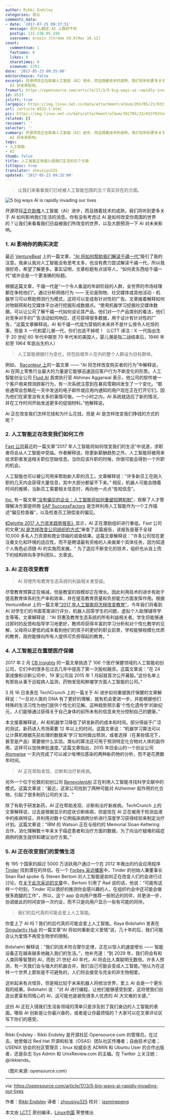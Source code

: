 ```yaml
---
author: Rikki Endsley
categories: 观点
comments_data:
- date: '2017-07-25 09:37:51'
  message: 别什么都往 AI 上靠好不好
  postip: 115.238.95.194
  username: erasin [Chrome 59.0|Mac 10.12]
count:
  commentnum: 1
  favtimes: 0
  likes: 0
  sharetimes: 0
  viewnum: 5791
date: '2017-05-23 09:35:00'
editorchoice: false
excerpt: 开源项目正在助推人工智能（AI）进步，而且随着技术的成熟，我们将听到更多关于 AI 如何影响我们生活的消息。你有没有考虑过 AI 是如何改变你周围的世界的？让我们来看看我们日益被我们所改变的世界，以及大胆预测一下
  AI 对未来影响。
fromurl: https://opensource.com/article/17/3/5-big-ways-ai-rapidly-invading-our-lives
id: 8533
islctt: true
largepic: https://img.linux.net.cn/data/attachment/album/201705/23/033703tnmglbu6l8dm9bl8.png
url: /article-8533-1.html
pic: https://img.linux.net.cn/data/attachment/album/201705/23/033703tnmglbu6l8dm9bl8.png.thumb.jpg
related: []
reviewer: ''
selector: ''
summary: 开源项目正在助推人工智能（AI）进步，而且随着技术的成熟，我们将听到更多关于 AI 如何影响我们生活的消息。你有没有考虑过 AI 是如何改变你周围的世界的？让我们来看看我们日益被我们所改变的世界，以及大胆预测一下
  AI 对未来影响。
tags:
- 人工智能
- AI
thumb: false
title: 人工智能正快速入侵我们生活的五个方面
titlepic: true
translator: zhousiyu325
updated: '2017-05-23 09:35:00'
---
```



> 
> 让我们来看看我们已经被人工智能包围的五个真实存在的方面。
> 
> 
> 


![5 big ways AI is rapidly invading our lives](https://img.linux.net.cn/data/attachment/album/201705/23/033703tnmglbu6l8dm9bl8.png "5 big ways AI is rapidly invading our lives")


开源项目[正在助推](https://www.linux.com/news/open-source-projects-are-transforming-machine-learning-and-ai)人工智能（AI）进步，而且随着技术的成熟，我们将听到更多关于 AI 如何影响我们生活的消息。你有没有考虑过 AI 是如何改变你周围的世界的？让我们来看看我们日益被我们所改变的世界，以及大胆预测一下 AI 对未来影响。


### 1. AI 影响你的购买决定


最近 [VentureBeat](https://twitter.com/venturebeat) 上的一篇文章，[“AI 将如何帮助我们解读千禧一代”](http://venturebeat.com/2017/03/16/how-ai-will-help-us-decipher-millennials/)吸引了我的注意。我承认我对人工智能没有思考太多，也没有费力尝试解读千禧一代，所以我很好奇，希望了解更多。事实证明，文章标题有点误导人，“如何卖东西给千禧一代”或许会是一个更准确的标题。


根据这篇文章，千禧一代是“一个令人垂涎的年龄阶段的人群，全世界的市场经理都在争抢他们”。通过分析网络行为 —— 无论是购物、社交媒体或其他活动 - 机器学习可以帮助预测行为模式，这将可以变成有针对性的广告。文章接着解释如何对物联网和社交媒体平台进行挖掘形成数据点。“使用机器学习挖掘社交媒体数据，可以让公司了解千禧一代如何谈论其产品，他们对一个产品类别的看法，他们对竞争对手的广告活动如何响应，还可获得很多数据，用于设计有针对性的广告，"这篇文章解释说。AI 和千禧一代成为营销的未来并不是什么很令人吃惊的事，但是 X 一代和婴儿潮一代，你们也逃不掉呢！（LCTT 译注：X 一代指出生于 20 世纪 60 年代中期至 70 年代末的美国人，婴儿潮是指二战结束后，1946 年初至 1964 年底出生的人）



> 
> 人工智能根据行为变化，将包括城市人在内的整个人群设为目标群体。
> 
> 
> 


例如， [Raconteur 上](https://twitter.com/raconteur)的一篇文章 —— “AI 将怎样改变购买者的行为”中解释说，AI 在网上零售行业最大的力量是它能够迅速适应客户行为不断变化的形势。人工智能创业公司 [Fluid AI](http://www.fluid.ai/) 首席执行官 Abhinav Aggarwal 表示，他公司的软件被一个客户用来预测顾客行为，有一次系统注意到在暴风雪期间发生了一个变化。“那些通常会忽略在一天中发送的电子邮件或应用内通知的用户现在正在打开它们，因为他们在家里没有太多的事情可做。一个小时之内，AI 系统就适应了新的情况，并在工作时间开始发送更多的促销材料。”他解释说。


AI 正在改变我们怎样花钱和为什么花钱，但是 AI 是怎样改变我们挣钱的方式的呢？


### 2. 人工智能正在改变我们如何工作


[Fast 公司](https://opensource.com/article/17/3/5-big-ways-ai-rapidly-invading-our-lives)最近的一篇文章“2017 年人工智能将如何改变我们的生活”中说道，求职者将会从人工智能中受益。作者解释说，除更新薪酬趋势之外，人工智能将被用来给求职者发送相关职位空缺信息。当你应该升职的时候，你很可能会得到一个升职的机会。


人工智能也可以被公司用来帮助新入职的员工。文章解释说：“许多新员工在刚入职的几天内会获得大量信息，其中大部分都留不下来。” 相反，机器人可能会随着时间的推移，当新员工需要相关信息时，再向他一点点“告知信息”。


[Inc.](https://twitter.com/Inc) 有一篇文章[“没有偏见的企业：人工智能将如何重塑招聘机制”](http://www.inc.com/bill-carmody/businesses-beyond-bias-how-ai-will-reshape-hiring-practices.html)，观察了人才管理解决方案提供商 [SAP SuccessFactors](https://www.successfactors.com/en_us.html) 是怎样利用人工智能作为一个工作描述“偏见检查器”，以及检查员工赔偿金的偏见。


[《Deloitte 2017 人力资本趋势报告》](https://dupress.deloitte.com/dup-us-en/focus/human-capital-trends.html?id=us:2el:3pr:dup3575:awa:cons:022817:hct17)显示，AI 正在激励组织进行重组。Fast 公司的文章[“AI 是怎样改变公司组织的方式”](https://www.fastcompany.com/3068492/how-ai-is-changing-the-way-companies-are-organized)审查了这篇报告，该报告是基于全球 10,000 多名人力资源和商业领袖的调查结果。这篇文章解释说："许多公司现在更注重文化和环境的适应性，而不是聘请最有资格的人来做某个具体任务，因为知道个人角色必须随 AI 的实施而发展。" 为了适应不断变化的技术，组织也从自上而下的结构转向多学科团队，文章说。


### 3. AI 正在改变教育



> 
> AI 将使所有教育生态系统的利益相关者受益。
> 
> 
> 


尽管教育预算正在缩减，但是教室的规模却正在增长。因此利用技术的进步有助于提高教育体系的生产率和效率，并在提高教育质量和负担能力方面发挥作用。根据 VentureBeat 上的一篇文章[“2017 年人工智能将怎样改变教育”](http://venturebeat.com/2017/02/04/how-ai-will-transform-education-in-2017/)，今年我们将看到 AI 对学生们的书面答案进行评分，机器人回答学生的问题，虚拟个人助理辅导学生等等。文章解释说：“AI 将惠及教育生态系统的所有利益相关者。学生将能够通过即时的反馈和指导学习地更好，教师将获得丰富的学习分析和对个性化教学的见解，父母将以更低的成本看到他们的孩子的更好的职业前景，学校能够规模化优质的教育，政府能够向所有人提供可负担得起的教育。"


### 4. 人工智能正在重塑医疗保健


2017 年 2 月 [CB Insights](https://twitter.com/CBinsights) 的一篇文章挑选了 106 个医疗保健领域的人工智能初创公司，它们中的很多在过去几年中提高了第一次股权融资。这篇文章说：“在 24 家成像和诊断公司中，19 家公司自 2015 年 1 月起就首次公开募股。”这份名单上有那些从事于远程病人监测，药物发现和肿瘤学方面人工智能的公司。”


3 月 16 日发表在 TechCrunch 上的一篇关于 AI 进步如何重塑医疗保健的文章解释说：“一旦对人类的 DNA 有了更好的理解，就有机会更进一步，并能根据他们特殊的生活习性为他们提供个性化的见解。这种趋势预示着‘个性化遗传学’的新纪元，人们能够通过获得关于自己身体的前所未有的信息来充分控制自己的健康。”


本文接着解释说，AI 和机器学习降低了研发新药的成本和时间。部分得益于广泛的测试，新药进入市场需要 12 年以上的时间。这篇文章说：“机器学习算法可以让计算机根据先前处理的数据来‘学习’如何做出预测，或者选择（在某些情况下，甚至是产品）需要做什么实验。类似的算法还可用于预测特定化合物对人体的副作用，这样可以加快审批速度。”这篇文章指出，2015 年旧金山的一个创业公司 [Atomwise](http://www.atomwise.com/) 一天内完成了可以减少埃博拉感染的两种新药物的分析，而不是花费数年时间。



> 
> AI 正在帮助发现、诊断和治疗新疾病。
> 
> 
> 


另外一个位于伦敦的初创公司 [BenevolentAI](https://twitter.com/benevolent_ai) 正在利用人工智能寻找科学文献中的模式。这篇文章说：“最近，这家公司找到了两种可能对 Alzheimer 起作用的化合物，引起了很多制药公司的关注。"


除了有助于研发新药，AI 正在帮助发现、诊断和治疗新疾病。TechCrunch 上的文章解释说，过去是根据显示的症状诊断疾病，但是现在 AI 正在被用于检测血液中的疾病特征，并利用对数十亿例临床病例分析进行深度学习获得经验来制定治疗计划。这篇文章说：“IBM 的 Watson 正在与纽约的 Memorial Sloan Kettering 合作，消化理解数十年来关于癌症患者和治疗方面的数据，为了向治疗疑难的癌症病例的医生提供和建议治疗方案。”


### 5. AI 正在改变我们的爱情生活


有 195 个国家的超过 5000 万活跃用户通过一个在 2012 年推出的约会应用程序 [Tinder](https://twitter.com/Tinder) 找到潜在的伴侣。在一个 [Forbes 采访播客](https://www.forbes.com/podcasts/the-forbes-interview/#5e962e5624e1)中，Tinder 的创始人兼董事长 Sean Rad spoke 与 Steven Bertoni 对人工智能是如何正在改变人们约会进行过讨论。在[关于此次采访的文章](https://www.forbes.com/sites/stevenbertoni/2017/02/14/tinders-sean-rad-on-how-technology-and-artificial-intelligence-will-change-dating/#4180fc2e5b99)中，Bertoni 引用了 Rad 说的话，他说：“可能有这样一个时刻，Tinder 可以很好的推测你会感兴趣的人，在组织约会中还可能会做很多跑腿的工作”，所以，这个 app 会向用户推荐一些附近的同伴，并更进一步，协调彼此的时间安排一次约会，而不只是向用户显示一些有可能的同伴。



> 
> 我们的后代真的可能会爱上人工智能。
> 
> 
> 


你爱上了 AI 吗？我们的后代真的可能会爱上人工智能。Raya Bidshahri 发表在 [Singularity Hub](https://twitter.com/singularityhub) 的一篇文章“AI 将如何重新定义爱情”说，几十年的后，我们可能会认为爱情不再受生物学的限制。


Bidshahri 解释说：“我们的技术符合摩尔定律，正在以惊人的速度增长 —— 智能设备正在越来越多地融入我们的生活。”，他补充道：“到 2029 年，我们将会有和人类同等智慧的 AI，而到 21 世纪 40 年代，AI 将会比人类聪明无数倍。许多人预测，有一天我们会与强大的机器合并，我们自己可能会变成人工智能。”他认为在这样一个世界上那些是不可避免的，人们将会接受与完全的非生物相爱。


这听起来有点怪异，但是相比较于未来机器人将统治世界，爱上 AI 会是一个更乐观的结果。Bidshahri 说：“对 AI 进行编程，让他们能够感受到爱，这将使我们创造出更富有同情心的 AI，这可能也是避免很多人忧虑的 AI 大灾难的关键。”


这份 AI 正在入侵我们生活各领域的清单只是涉及到了我们身边的人工智能的表面。哪些 AI 创新是让你最兴奋的，或者是让你最烦恼的？大家可以在文章评论区写下你们的感受。




---


Rikki Endsley - Rikki Endsley 是开源社区 Opensource.com 的管理员。在过去，她曾做过 Red Hat 开源和标准（OSAS）团队社区传播者；自由技术记者；USENIX 协会的社区管理员；linux 权威杂志 ADMIN 和 Ubuntu User 的合作出版者，还是杂志 Sys Admin 和 UnixReview.com 的主编。在 Twitter 上关注她：@rikkiends。


（图片来源: opensource.com）




---


via: <https://opensource.com/article/17/3/5-big-ways-ai-rapidly-invading-our-lives>


作者：[Rikki Endsley](https://opensource.com/users/rikki-endsley)  译者：[zhousiyu325](https://github.com/zhousiyu325) 校对：[jasminepeng](https://github.com/jasminepeng)


本文由 [LCTT](https://github.com/LCTT/TranslateProject) 原创编译，[Linux中国](https://linux.cn/) 荣誉推出